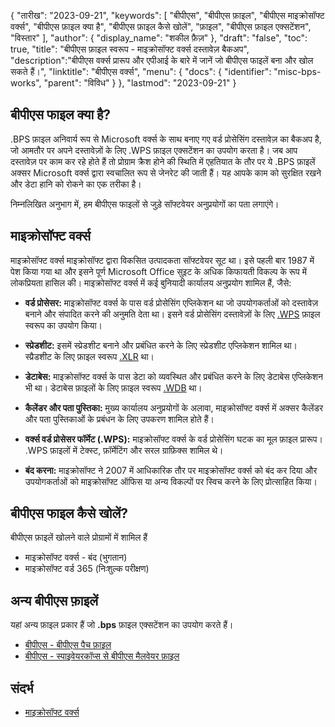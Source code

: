 {
"तारीख": "2023-09-21",
  "keywords": [
"बीपीएस",
"बीपीएस फ़ाइल",
"बीपीएस माइक्रोसॉफ्ट वर्क्स",
"बीपीएस फ़ाइल क्या है",
"बीपीएस फ़ाइल कैसे खोलें",
"फ़ाइल",
"बीपीएस फ़ाइल एक्सटेंशन",
"विस्तार"
],
  "author": {
"display_name": "शकील फ़ैज़"
},
"draft": "false",
"toc": true,
"title": "बीपीएस फ़ाइल स्वरूप - माइक्रोसॉफ्ट वर्क्स दस्तावेज़ बैकअप",
  "description":"बीपीएस वर्क्स प्रारूप और एपीआई के बारे में जानें जो बीपीएस फाइलें बना और खोल सकते हैं।",
"linktitle": "बीपीएस वर्क्स",
  "menu": {
    "docs": {
      "identifier": "misc-bps-works",
"parent": "विविध"
}
},
"lastmod": "2023-09-21"
}

## बीपीएस फाइल क्या है?

.BPS फ़ाइल अनिवार्य रूप से Microsoft वर्क्स के साथ बनाए गए वर्ड प्रोसेसिंग दस्तावेज़ का बैकअप है, जो आमतौर पर अपने दस्तावेज़ों के लिए .WPS फ़ाइल एक्सटेंशन का उपयोग करता है। जब आप दस्तावेज़ पर काम कर रहे होते हैं तो प्रोग्राम क्रैश होने की स्थिति में एहतियात के तौर पर ये .BPS फ़ाइलें अक्सर Microsoft वर्क्स द्वारा स्वचालित रूप से जेनरेट की जाती हैं। यह आपके काम को सुरक्षित रखने और डेटा हानि को रोकने का एक तरीका है।

निम्नलिखित अनुभाग में, हम बीपीएस फाइलों से जुड़े सॉफ्टवेयर अनुप्रयोगों का पता लगाएंगे।

## माइक्रोसॉफ्ट वर्क्स

माइक्रोसॉफ्ट वर्क्स माइक्रोसॉफ्ट द्वारा विकसित उत्पादकता सॉफ्टवेयर सूट था। इसे पहली बार 1987 में पेश किया गया था और इसने पूर्ण Microsoft Office सुइट के अधिक किफायती विकल्प के रूप में लोकप्रियता हासिल की। माइक्रोसॉफ्ट वर्क्स में कई बुनियादी कार्यालय अनुप्रयोग शामिल हैं, जैसे:

- **वर्ड प्रोसेसर:** माइक्रोसॉफ्ट वर्क्स के पास वर्ड प्रोसेसिंग एप्लिकेशन था जो उपयोगकर्ताओं को दस्तावेज़ बनाने और संपादित करने की अनुमति देता था। इसने वर्ड प्रोसेसिंग दस्तावेज़ों के लिए [.WPS](/hi/word-processing/wps/) फ़ाइल स्वरूप का उपयोग किया।

- **स्प्रेडशीट:** इसमें स्प्रेडशीट बनाने और प्रबंधित करने के लिए स्प्रेडशीट एप्लिकेशन शामिल था। स्प्रैडशीट के लिए फ़ाइल स्वरूप [.XLR](/hi/स्प्रेडशीट/xlr/) था।

- **डेटाबेस:** माइक्रोसॉफ्ट वर्क्स के पास डेटा को व्यवस्थित और प्रबंधित करने के लिए डेटाबेस एप्लिकेशन भी था। डेटाबेस फ़ाइलों के लिए फ़ाइल स्वरूप [.WDB](/hi/डेटाबेस/wdb/) था।

- **कैलेंडर और पता पुस्तिका:** मुख्य कार्यालय अनुप्रयोगों के अलावा, माइक्रोसॉफ्ट वर्क्स में अक्सर कैलेंडर और पता पुस्तिकाओं के प्रबंधन के लिए उपकरण शामिल होते हैं।

- **वर्क्स वर्ड प्रोसेसर फॉर्मेट (.WPS):** माइक्रोसॉफ्ट वर्क्स के वर्ड प्रोसेसिंग घटक का मूल फ़ाइल प्रारूप। .WPS फ़ाइलों में टेक्स्ट, फ़ॉर्मेटिंग और सरल ग्राफ़िक्स शामिल थे।

- **बंद करना:** माइक्रोसॉफ्ट ने 2007 में आधिकारिक तौर पर माइक्रोसॉफ्ट वर्क्स को बंद कर दिया और उपयोगकर्ताओं को माइक्रोसॉफ्ट ऑफिस या अन्य विकल्पों पर स्विच करने के लिए प्रोत्साहित किया।

## बीपीएस फाइल कैसे खोलें?

बीपीएस फ़ाइलें खोलने वाले प्रोग्रामों में शामिल हैं

- माइक्रोसॉफ्ट वर्क्स - बंद (भुगतान)
- माइक्रोसॉफ्ट वर्ड 365 (निःशुल्क परीक्षण)

## अन्य बीपीएस फ़ाइलें

यहां अन्य फ़ाइल प्रकार हैं जो **.bps** फ़ाइल एक्सटेंशन का उपयोग करते हैं।

- [बीपीएस - बीपीएस पैच फ़ाइल](/hi/गेम/बीपीएस/)
- [बीपीएस - स्पाइवेयरकॉप्स से बीपीएस मैलवेयर फ़ाइल](/hi/misc/bps-malware/)

## संदर्भ
* [माइक्रोसॉफ्ट वर्क्स](https://en.wikipedia.org/wiki/Microsoft_Works)

